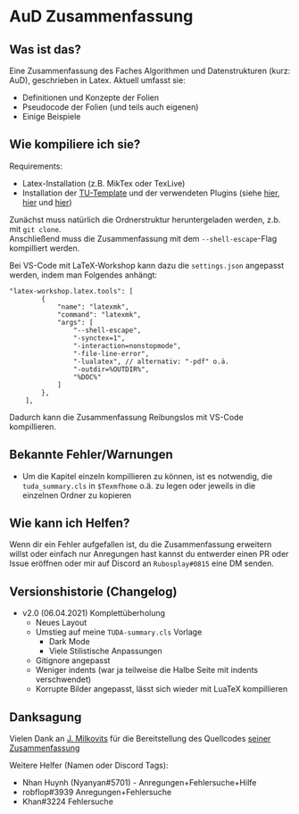 # AuD Zusammenfassung
## Was ist das?
Eine Zusammenfassung des Faches Algorithmen und Datenstrukturen (kurz: AuD), geschrieben in Latex.
Aktuell umfasst sie:
- Definitionen und Konzepte der Folien
- Pseudocode der Folien (und teils auch eigenen)
- Einige Beispiele

## Wie kompiliere ich sie?
Requirements:
- Latex-Installation (z.B. MikTex oder TexLive)
- Installation der [TU-Template](https://github.com/tudace/tuda_latex_templates) und der verwendeten Plugins (siehe [hier](https://github.com/Rdeisenroth/AuD-Zusammenfassung/blob/master/tuda_summary.cls#L10-L18), [hier](https://github.com/Rdeisenroth/AuD-Zusammenfassung/blob/6eaff6994243fe01c9db8c5b2b28af39164edf5b/tuda_summary.cls#L49-L60) und [hier](https://github.com/Rdeisenroth/AuD-Zusammenfassung/blob/6eaff6994243fe01c9db8c5b2b28af39164edf5b/tuda_summary.cls#L72-L109))

Zunächst muss natürlich die Ordnerstruktur heruntergeladen werden, z.b. mit `git clone`.  
Anschließend muss die Zusammenfassung mit dem `--shell-escape`-Flag kompilliert werden.  
  
Bei VS-Code mit LaTeX-Workshop kann dazu die `settings.json` angepasst werden, indem man Folgendes anhängt:
```jsonc
"latex-workshop.latex.tools": [
        {
            "name": "latexmk",
            "command": "latexmk",
            "args": [
                "--shell-escape",
                "-synctex=1",
                "-interaction=nonstopmode",
                "-file-line-error",
                "-lualatex", // alternativ: "-pdf" o.ä.
                "-outdir=%OUTDIR%",
                "%DOC%"
            ]
        },
    ],
```
Dadurch kann die Zusammenfassung Reibungslos mit VS-Code kompillieren.

## Bekannte Fehler/Warnungen
- Um die Kapitel einzeln kompillieren zu können, ist es notwendig, die `tuda_summary.cls` in `$Texmfhome` o.ä. zu legen oder jeweils in die einzelnen Ordner zu kopieren
## Wie kann ich Helfen?
Wenn dir ein Fehler aufgefallen ist, du die Zusammenfassung erweitern willst oder einfach nur Anregungen hast kannst du entwerder einen PR oder Issue eröffnen oder mir auf Discord an `Rubosplay#0815` eine DM senden.

## Versionshistorie (Changelog)
- v2.0 (06.04.2021) Komplettüberholung
  - Neues Layout
  - Umstieg auf meine `TUDA-summary.cls` Vorlage
    - Dark Mode
    - Viele Stilistische Anpassungen
  - Gitignore angepasst
  - Weniger indents (war ja teilweise die Halbe Seite mit indents verschwendet)
  - Korrupte Bilder angepasst, lässt sich wieder mit LuaTeX kompillieren
## Danksagung
Vielen Dank an [J. Milkovits](https://github.com/j-milkovits) für die Bereitstellung des Quellcodes [seiner Zusammenfassung](https://github.com/j-milkovits/latex_university_documents/tree/master/aud-reference_sheet)  

Weitere Helfer (Namen oder Discord Tags):  
- Nhan Huynh (Nyanyan#5701) - Anregungen+Fehlersuche+Hilfe
- robflop#3939 Anregungen+Fehlersuche
- Khan#3224 Fehlersuche